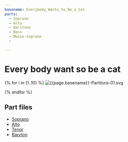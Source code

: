 ```yaml
---
basename: Everybody_Wants_to_Be_a_Cat
parts:
  - Soprano
  - Alto
  - Baritone
  - Bass
  - Mezzo-soprano
  - 

---
```

# Every body want so be a cat

{% for i in (1..10) %}
![{{page.basename}}-Partitura-01.svg]({{page.basename}}-Partitura-0${i}.svg)

{% endfor %}


## Part files
- [Soprano](soprano.mp3)
- [Alto](alto.mp3)
- [Tenor](tenor.mp3)
- [Baryton](barytone.mp3)
